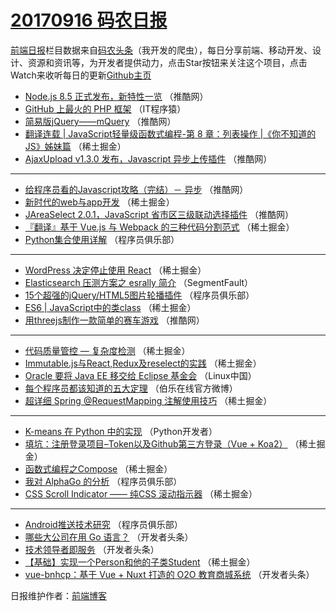 # [20170916 码农日报](http://hao.caibaojian.com/date/2017/09/16)

[前端日报](http://caibaojian.com/c/news)栏目数据来自[码农头条](http://hao.caibaojian.com/)（我开发的爬虫），每日分享前端、移动开发、设计、资源和资讯等，为开发者提供动力，点击Star按钮来关注这个项目，点击Watch来收听每日的更新[Github主页](https://github.com/kujian/frontendDaily)
* [Node.js 8.5 正式发布，新特性一览](http://hao.caibaojian.com/51362.html) （推酷网）
* [GitHub 上最火的 PHP 框架](http://hao.caibaojian.com/51417.html) （IT程序猿）
* [简易版jQuery——mQuery](http://hao.caibaojian.com/51365.html) （推酷网）
* [翻译连载 | JavaScript轻量级函数式编程-第 8 章：列表操作 |《你不知道的JS》姊妹篇](http://hao.caibaojian.com/51384.html) （稀土掘金）
* [AjaxUpload v1.3.0 发布，Javascript 异步上传插件](http://hao.caibaojian.com/51359.html) （推酷网）

***
* [给程序员看的Javascript攻略（完结）－ 异步](http://hao.caibaojian.com/51361.html) （推酷网）
* [新时代的web与app开发](http://hao.caibaojian.com/51379.html) （稀土掘金）
* [JAreaSelect 2.0.1，JavaScript 省市区三级联动选择插件](http://hao.caibaojian.com/51364.html) （推酷网）
* [『翻译』基于 Vue.js 与 Webpack 的三种代码分割范式](http://hao.caibaojian.com/51382.html) （稀土掘金）
* [Python集合使用详解](http://hao.caibaojian.com/51413.html) （程序员俱乐部）

***
* [WordPress 决定停止使用 React](http://hao.caibaojian.com/51374.html) （稀土掘金）
* [Elasticsearch 压测方案之 esrally 简介](http://hao.caibaojian.com/51358.html) （SegmentFault）
* [15个超强的jQuery/HTML5图片轮播插件](http://hao.caibaojian.com/51416.html) （程序员俱乐部）
* [ES6 | JavaScript中的类class](http://hao.caibaojian.com/51375.html) （稀土掘金）
* [用threejs制作一款简单的赛车游戏](http://hao.caibaojian.com/51360.html) （推酷网）

***
* [代码质量管控 &#8212; 复杂度检测](http://hao.caibaojian.com/51377.html) （稀土掘金）
* [Immutable.js与React,Redux及reselect的实践](http://hao.caibaojian.com/51380.html) （稀土掘金）
* [Oracle 要将 Java EE 移交给 Eclipse 基金会](http://hao.caibaojian.com/51410.html) （Linux中国）
* [每个程序员都该知道的五大定理](http://hao.caibaojian.com/51422.html) （伯乐在线官方微博）
* [超详细 Spring @RequestMapping 注解使用技巧](http://hao.caibaojian.com/51381.html) （稀土掘金）

***
* [K-means 在 Python 中的实现](http://hao.caibaojian.com/51411.html) （Python开发者）
* [填坑：注册登录项目&#8211;Token以及Github第三方登录（Vue + Koa2）](http://hao.caibaojian.com/51372.html) （稀土掘金）
* [函数式编程之Compose](http://hao.caibaojian.com/51383.html) （稀土掘金）
* [我对 AlphaGo 的分析](http://hao.caibaojian.com/51414.html) （程序员俱乐部）
* [CSS Scroll Indicator —— 纯CSS 滚动指示器](http://hao.caibaojian.com/51373.html) （稀土掘金）

***
* [Android推送技术研究](http://hao.caibaojian.com/51415.html) （程序员俱乐部）
* [哪些大公司在用 Go 语言？](http://hao.caibaojian.com/51399.html) （开发者头条）
* [技术领导者即服务](http://hao.caibaojian.com/51400.html) （开发者头条）
* [【基础】实现一个Person和他的子类Student](http://hao.caibaojian.com/51376.html) （稀土掘金）
* [vue-bnhcp：基于 Vue + Nuxt 打造的 O2O 教育商城系统](http://hao.caibaojian.com/51401.html) （开发者头条）

日报维护作者：[前端博客](http://caibaojian.com/) 